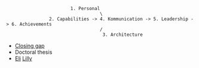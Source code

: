                             1. Personal
                                       \
                    2. Capabilities -> 4. Kommunication -> 5. Leadership -> 6. Achievements
                                       /
                                        3. Architecture



- [Closing gap](https://utswmed.org/medblog/obesity-medication-weight-program/)
- Doctoral thesis
- [Eli](https://companiesmarketcap.com/pharmaceuticals/largest-pharmaceutical-companies-by-market-cap/) [Lilly](https://www.nejm.org/doi/pdf/10.1056/NEJMoa2302392)

